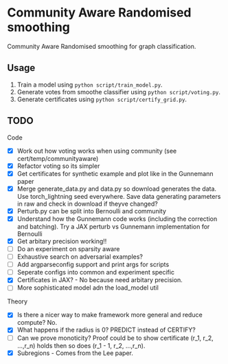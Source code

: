 # Community Aware Randomised smoothing
Community Aware Randomised smoothing for graph classification.

## Usage

1. Train a model using `python script/train_model.py`.
2. Generate votes from smoothe classifier using `python script/voting.py`.
3. Generate certificates using `python script/certify_grid.py`.

## TODO

Code
- [x] Work out how voting works when using community (see cert/temp/communityaware)
- [x] Refactor voting so its simpler 
- [x] Get certificates for synthetic example and plot like in the Gunnemann paper 
- [x] Merge generate_data.py and data.py so download generates the data. Use torch_lightning seed everywhere. Save data generating parameters in raw and check in download if theyve changed?
- [x] Perturb.py can be split into Bernoulli and community
- [x] Understand how the Gunnemann code works (including the correction and batching). Try a JAX perturb vs Gunnemann implementation for Bernoulli
- [x] Get arbitary precision working!!
- [ ] Do an experiment on sparsity aware
- [ ] Exhaustive search on adversarial examples?
- [ ] Add argparseconfig support and print args for scripts
- [ ] Seperate configs into common and experiment specific
- [x] Certificates in JAX? - No because need arbitary precision.
- [ ] More sophisticated model adn the load_model util

Theory
- [x] Is there a nicer way to make framework more general and reduce compute? No.
- [x] What happens if the radius is 0? PREDICT instead of CERTIFY?
- [ ] Can we prove monoticity? Proof could be to show certificate (r_1, r_2, ...,r_n) holds then so does (r_1 - 1, r_2, ...,r_n). 
- [x] Subregions - Comes from the Lee paper.